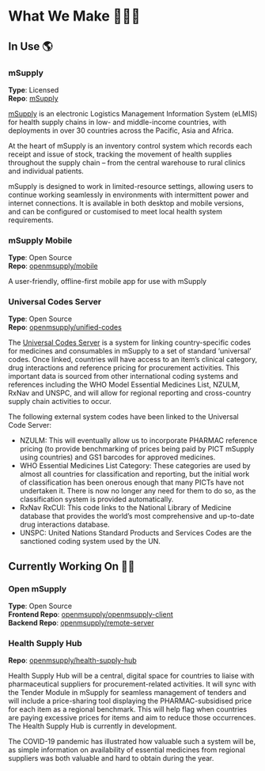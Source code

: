 # What We Make 👩🏽‍💻

## In Use 🌎
### mSupply 
**Type**: Licensed  
**Repo**: [mSupply](https://github.com/openmsupply/msupply)

[mSupply](https://msupply.org.nz/) is an electronic Logistics Management Information System (eLMIS) for health supply chains in low- and middle-income countries, with deployments in over 30 countries across the Pacific, Asia and Africa. 

At the heart of mSupply is an inventory control system which records each receipt and issue of stock, tracking the movement of health supplies throughout the supply chain – from the central warehouse to rural clinics and individual patients. 

mSupply is designed to work in limited-resource settings, allowing users to continue working seamlessly in environments with intermittent power and internet connections. It is available in both desktop and mobile versions, and can be configured or customised to meet local health system requirements.

### mSupply Mobile 
**Type**: Open Source <br />
**Repo**: [openmsupply/mobile](https://github.com/openmsupply/mobile)

A user-friendly, offline-first mobile app for use with mSupply

### Universal Codes Server 
**Type**: Open Source <br />
**Repo**: [openmsupply/unified-codes](https://github.com/openmsupply/unified-codes)

The [Universal Codes Server](https://codes.msupply.foundation/) is a system for linking country-specific codes for medicines and consumables in mSupply to a set of standard ‘universal’ codes. Once linked, countries will have access to an item’s clinical category, drug interactions and reference pricing for procurement activities. This important data is sourced from other international coding systems and references including the WHO Model Essential Medicines List, NZULM, RxNav and UNSPC, and will allow for regional reporting and cross-country supply chain activities to occur.

The following external system codes have been linked to the Universal Code Server:
* NZULM:  This will eventually allow us to incorporate PHARMAC reference pricing (to provide benchmarking of prices being paid by PICT mSupply using countries) and GS1 barcodes for approved medicines.
* WHO Essential Medicines List Category: These categories are used by almost all countries for classification and reporting, but the initial work of classification has been onerous enough that many PICTs have not undertaken it. There is now no longer any need for them to do so, as the classification system is provided automatically.
* RxNav RxCUI: This code links to the National Library of Medicine database that provides the world’s most comprehensive and up-to-date drug interactions database.
* UNSPC: United Nations Standard Products and Services Codes are the sanctioned coding system used by the UN.


## Currently Working On 👷🏽
###  Open mSupply
**Type**: Open Source<br />
**Frontend Repo**: [openmsupply/openmsupply-client](https://github.com/openmsupply/remote-server)<br />
**Backend Repo**: [openmsupply/remote-server](https://github.com/openmsupply/openmsupply-client)


### Health Supply Hub 
**Repo**: [openmsupply/health-supply-hub](https://github.com/openmsupply/health-supply-hub)

Health Supply Hub will be a central, digital space for countries to liaise with pharmaceutical suppliers for procurement-related activities. It will sync with the Tender Module in mSupply for seamless management of tenders and will include a price-sharing tool displaying the PHARMAC-subsidised price for each item as a regional benchmark. This will help flag when countries are paying excessive prices for items and aim to reduce those occurrences. The Health Supply Hub is currently in development.

The COVID-19 pandemic has illustrated how valuable such a system will be, as simple information on availability of essential medicines from regional suppliers was both valuable and hard to obtain during the year.
